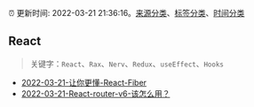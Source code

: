 :alarm_clock: 更新时间: 2022-03-21 21:36:16。[来源分类](../README.md)、[标签分类](../TAGS.md)、[时间分类](../TIMELINE.md)

## React


> 关键字：`React`、`Rax`、`Nerv`、`Redux`、`useEffect`、`Hooks`



- [2022-03-21-让你更懂-React-Fiber](https://toutiao.io/k/md9yxi3) 
- [2022-03-21-React-router-v6-该怎么用？](https://toutiao.io/k/7kplkca) 